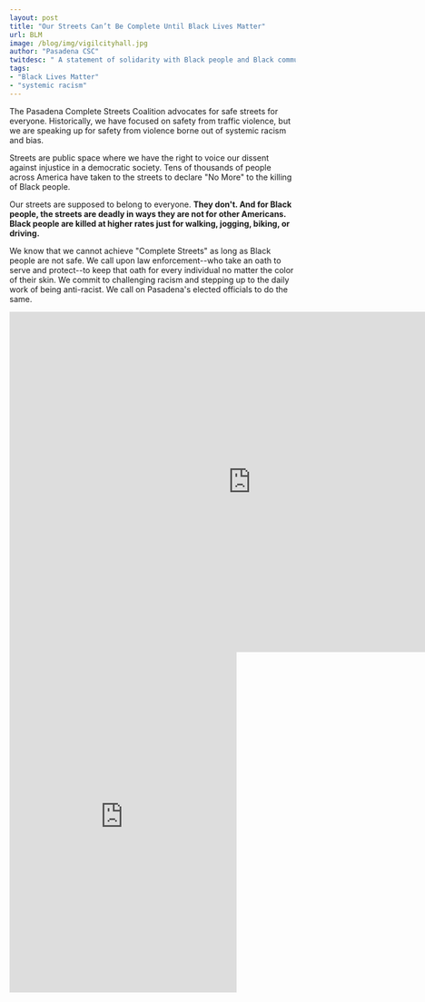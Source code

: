 ```yaml
---
layout: post
title: "Our Streets Can’t Be Complete Until Black Lives Matter"
url: BLM
image: /blog/img/vigilcityhall.jpg
author: "Pasadena CSC"
twitdesc: " A statement of solidarity with Black people and Black communities."
tags:
- "Black Lives Matter"
- "systemic racism"
---
```


The Pasadena Complete Streets Coalition advocates for safe streets for everyone. Historically, we have focused on safety from traffic violence, but we are speaking up for safety from violence borne out of systemic racism and bias.

Streets are public space where we have the right to voice our dissent against injustice in a democratic society. Tens of thousands of people across America have taken to the streets to declare "No More" to the killing of Black people.

Our streets are supposed to belong to everyone. **They don't. And for Black people, the streets are deadly in ways they are not for other Americans. Black people are killed at higher rates just for walking, jogging, biking, or driving.** 

We know that we cannot achieve "Complete Streets" as long as Black people are not safe. We call upon law enforcement--who take an oath to serve and protect--to keep that oath for every individual no matter the color of their skin. We commit to challenging racism and stepping up to the daily work of being anti-racist. We call on Pasadena's elected officials to do the same.  

<!--Show on larger screens-->
<iframe src="https://docs.google.com/document/d/e/2PACX-1vQhWpfMOzrpF0clXEP0Jpxg2-jufWlp4AdcHYcrCfCk1KmJ3OKCWPmV2lxlgXKWeGJDRw2SzNDBcp2G/pub?embedded=true" width="850" height="600" frameborder="0" scrolling="yes" class="d-none d-md-block mx-auto"></iframe>

<!--Show on smaller screens-->
<iframe src="https://docs.google.com/document/d/e/2PACX-1vQhWpfMOzrpF0clXEP0Jpxg2-jufWlp4AdcHYcrCfCk1KmJ3OKCWPmV2lxlgXKWeGJDRw2SzNDBcp2G/pub?embedded=true" width="400" height="600" frameborder="0" scrolling="yes" class="d-md-none mx-auto"></iframe>
